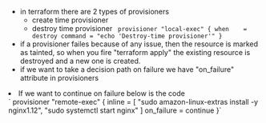 - in terraform there are 2 types of provisioners
    - create time provisioner
    - destroy time provisioner
    ` provisioner "local-exec" {
    when    = destroy
    command = "echo 'Destroy-time provisioner'"
  }`
- if a provisioner failes because of any issue, then the resource is marked as tainted, so when you fire "terraform apply" the existing resource is destroyed and a new one is created.
- if we want to take a decision path on failure we have "on_failure" attribute in provisioners
<li> If we want to continue on failure below is the code </li>
   ` provisioner "remote-exec" {
    inline = [
      "sudo amazon-linux-extras install -y nginx1.12",
      "sudo systemctl start nginx"
    ]
     on_failure = continue
  }`